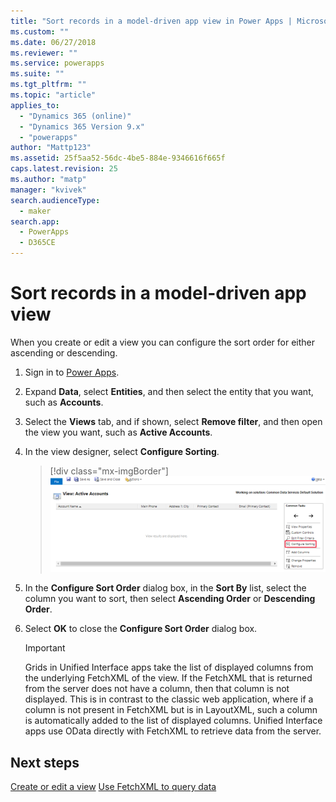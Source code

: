 ```yaml
---
title: "Sort records in a model-driven app view in Power Apps | MicrosoftDocs"
ms.custom: ""
ms.date: 06/27/2018
ms.reviewer: ""
ms.service: powerapps
ms.suite: ""
ms.tgt_pltfrm: ""
ms.topic: "article"
applies_to: 
  - "Dynamics 365 (online)"
  - "Dynamics 365 Version 9.x"
  - "powerapps"
author: "Mattp123"
ms.assetid: 25f5aa52-56dc-4be5-884e-9346616f665f
caps.latest.revision: 25
ms.author: "matp"
manager: "kvivek"
search.audienceType: 
  - maker
search.app: 
  - PowerApps
  - D365CE
---
```

# Sort records in a model-driven app view

When you create or edit a view you can configure the sort order for either ascending or descending.   
  
1.  Sign in to [Power Apps](https://make.powerapps.com/?utm_source=padocs&utm_medium=linkinadoc&utm_campaign=referralsfromdoc).  

2.  Expand **Data**, select **Entities**, and then select the entity that you want, such as **Accounts**.   

3.  Select the **Views** tab, and if shown, select **Remove filter**, and then open the view you want, such as **Active Accounts**.

4.  In the view designer, select **Configure Sorting**.  

    > [!div class="mx-imgBorder"] 
    > ![Configure sorting](media/configure-sorting.png)
  
5.  In the **Configure Sort Order** dialog box, in the **Sort By** list, select the column you want to sort, then select **Ascending Order** or **Descending Order**.  
  
6.  Select **OK** to close the **Configure Sort Order** dialog box. 

    > [!IMPORTANT]
    > Grids in Unified Interface apps take the list of displayed columns from the underlying FetchXML of the view. If the FetchXML that is returned from the server does not have a column, then that column is not displayed. This is in contrast to the classic web application, where if a column is not present in FetchXML but is in LayoutXML, such a column is automatically added to the list of displayed columns. Unified Interface apps use OData directly with FetchXML to retrieve data from the server.

## Next steps
[Create or edit a view](create-edit-views.md)
[Use FetchXML to query data](../../developer/common-data-service/use-fetchxml-construct-query.md)
